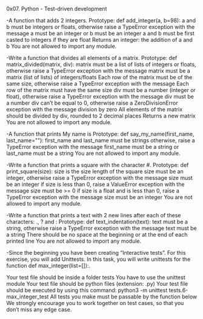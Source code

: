 0x07. Python - Test-driven development

-A function that adds 2 integers.
Prototype: def add_integer(a, b=98):
a and b must be integers or floats, otherwise raise a TypeError exception with the message a must be an integer or b must be an integer
a and b must be first casted to integers if they are float
Returns an integer: the addition of a and b
You are not allowed to import any module.

-Write a function that divides all elements of a matrix.
Prototype: def matrix_divided(matrix, div):
matrix must be a list of lists of integers or floats, otherwise raise
a TypeError exception with the message matrix must be a matrix
(list of lists) of integers/floats
Each row of the matrix must be of the same size, otherwise raise a
TypeError exception with the message Each row of the matrix must have
the same size
div must be a number (integer or float), otherwise raise a
TypeError exception with the message div must be a number
div can’t be equal to 0, otherwise raise a ZeroDivisionError
exception with the message division by zero
All elements of the matrix should be divided by div, rounded to
2 decimal places
Returns a new matrix
You are not allowed to import any module.

-A function that prints My name is <first name> <last name>
Prototype: def say_my_name(first_name, last_name=""):
first_name and last_name must be strings otherwise, raise a TypeError
exception with the message first_name must be a string or last_name
must be a string
You are not allowed to import any module.

-Write a function that prints a square with the character #.
Prototype: def print_square(size):
size is the size length of the square
size must be an integer, otherwise raise a TypeError exception with
the message size must be an integer
if size is less than 0, raise a ValueError exception with the message
size must be >= 0
if size is a float and is less than 0, raise a TypeError exception
with the message size must be an integer
You are not allowed to import any module.

-Write a function that prints a text with 2 new lines after each of
these characters: ., ? and :
Prototype: def text_indentation(text):
text must be a string, otherwise raise a TypeError exception with the
message text must be a string
There should be no space at the beginning or at the end of each
printed line
You are not allowed to import any module.

-Since the beginning you have been creating “Interactive tests”.
For this exercise, you will add Unittests.
In this task, you will write unittests for the function
def max_integer(list=[]):.

Your test file should be inside a folder tests
You have to use the unittest module
Your test file should be python files (extension: .py)
Your test file should be executed by using this command:
python3 -m unittest tests.6-max_integer_test
All tests you make must be passable by the function below
We strongly encourage you to work together on test cases, so that
you don’t miss any edge case.